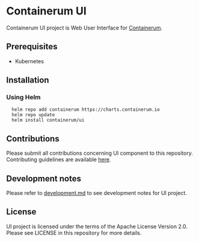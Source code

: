 # Containerum UI
Containerum UI project is Web User Interface for [Containerum](https://github.com/containerum/containerum).

## Prerequisites
* Kubernetes

## Installation

### Using Helm

```
  helm repo add containerum https://charts.containerum.io
  helm repo update
  helm install containerum/ui
```

## Contributions
Please submit all contributions concerning UI component to this repository. Contributing guidelines are available [here](https://github.com/containerum/containerum/blob/master/CONTRIBUTING.md).

## Development notes
Please refer to [development.md](development.md) to see development notes for UI project.

## License
UI project is licensed under the terms of the Apache License Version 2.0. Please see LICENSE in this repository for more details.
